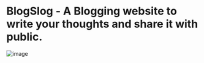 # BlogSlog - A Blogging website to write your thoughts and share it with public.

![image](https://github.com/user-attachments/assets/e6b266e8-a884-46cb-bba3-b3b4b4c61688)
